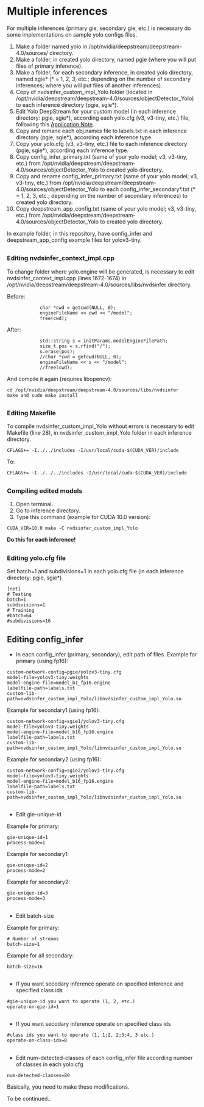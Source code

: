 # Multiple inferences

For multiple inferences (primary gie, secondary gie, etc.) is necessary do some implementations on sample yolo configs files.

1. Make a folder named yolo in /opt/nvidia/deepstream/deepstream-4.0/sources/ directory.
2. Make a folder, in created yolo directory, named pgie (where you will put files of primary inference).
3. Make a folder, for each secondary inference, in created yolo directory, named sgie* (* = 1, 2, 3, etc.; depending on the number of secondary inferences; where you will put files of another inferences).
4. Copy of nvdsinfer_custom_impl_Yolo folder (located in /opt/nvidia/deepstream/deepstream-4.0/sources/objectDetector_Yolo) to each inference directory (pgie, sgie*).
5. Edit Yolo DeepStream for your custom model (in each inference directory: pgie, sgie*), according each yolo.cfg (v3, v3-tiny, etc.) file, following this [Application Note](https://docs.nvidia.com/metropolis/deepstream/4.0/Custom_YOLO_Model_in_the_DeepStream_YOLO_App.pdf).
6. Copy and remane each obj.names file to labels.txt in each inference directory (pgie, sgie*), according each inference type.
7. Copy your yolo.cfg (v3, v3-tiny, etc.) file to each inference directory (pgie, sgie*), according each inference type.
8. Copy config_infer_primary.txt (same of your yolo model; v3, v3-tiny, etc.) from /opt/nvidia/deepstream/deepstream-4.0/sources/objectDetector_Yolo to created yolo directory.
8. Copy and rename config_infer_primary.txt (same of your yolo model; v3, v3-tiny, etc.) from /opt/nvidia/deepstream/deepstream-4.0/sources/objectDetector_Yolo to each config_infer_secondary*.txt (* = 1, 2, 3, etc.; depending on the number of secondary inferences) to created yolo directory.
9. Copy deepstream_app_config.txt (same of your yolo model; v3, v3-tiny, etc.) from /opt/nvidia/deepstream/deepstream-4.0/sources/objectDetector_Yolo to created yolo directory.

In example folder, in this repository, have config_infer and deepstream_app_config example files for yolov3-tiny.

##

### Editing nvdsinfer_context_impl.cpp
To change folder where yolo.engine will be generated, is necessary to edit nvdsinfer_context_impl.cpp (lines 1672-1674) in /opt/nvidia/deepstream/deepstream-4.0/sources/libs/nvdsinfer directory.

Before:
```
            char *cwd = getcwd(NULL, 0);
            engineFileName << cwd << "/model";
            free(cwd);
```
After:
```
            std::string s = initParams.modelEngineFilePath;
            size_t pos = s.rfind("/");
            s.erase(pos);
            //char *cwd = getcwd(NULL, 0);
            engineFileName << s << "/model";
            //free(cwd);
```
And compile it again (requires libopencv):
```
cd /opt/nvidia/deepstream/deepstream-4.0/sources/libs/nvdsinfer
make and sudo make install
```

##

### Editing Makefile
To compile nvdsinfer_custom_impl_Yolo without errors is necessary to edit Makefile (line 28), in nvdsinfer_custom_impl_Yolo folder in each inference directory.
```
CFLAGS+= -I../../includes -I/usr/local/cuda-$(CUDA_VER)/include
```
To:
```
CFLAGS+= -I../../../includes -I/usr/local/cuda-$(CUDA_VER)/include
```

##

### Compiling edited models
1. Open terminal.
2. Go to inference directory.
3. Type this command (example for CUDA 10.0 version):
```
CUDA_VER=10.0 make -C nvdsinfer_custom_impl_Yolo
```
**Do this for each inference!**

##

### Editing yolo.cfg file
Set batch=1 and subdivisions=1 in each yolo.cfg file (in each inference directory: pgie, sgie*) 
```
[net]
# Testing
batch=1
subdivisions=1
# Training
#batch=64
#subdivisions=16
```

## Editing config_infer
* In each config_infer (primary, secondary), edit path of files.
Example for primary (using fp16):
```
custom-network-config=pgie/yolov3-tiny.cfg
model-file=yolov3-tiny.weights
model-engine-file=model_b1_fp16.engine
labelfile-path=labels.txt
custom-lib-path=nvdsinfer_custom_impl_Yolo/libnvdsinfer_custom_impl_Yolo.so
```
Example for secondary1 (using fp16):
```
custom-network-config=sgie1/yolov3-tiny.cfg
model-file=yolov3-tiny.weights
model-engine-file=model_b16_fp16.engine
labelfile-path=labels.txt
custom-lib-path=nvdsinfer_custom_impl_Yolo/libnvdsinfer_custom_impl_Yolo.so
```
Example for secondary2 (using fp16):
```
custom-network-config=sgie2/yolov3-tiny.cfg
model-file=yolov3-tiny.weights
model-engine-file=model_b16_fp16.engine
labelfile-path=labels.txt
custom-lib-path=nvdsinfer_custom_impl_Yolo/libnvdsinfer_custom_impl_Yolo.so
```

##

* Edit gie-unique-id

Example for primary:
```
gie-unique-id=1
process-mode=1
```
Example for secondary1:
```
gie-unique-id=2
process-mode=2
```
Example for secondary2:
```
gie-unique-id=3
process-mode=3
```

##

* Edit batch-size

Example for primary:
```
# Number of streams
batch-size=1
```
Example for all secondary:
```
batch-size=16
```

##

* If you want secodary inference operate on specified inference and specified class ids
```
#gie-unique-id you want to operate (1, 2, etc.)
operate-on-gie-id=1
```

##

* If you want secodary inference operate on specified class ids
```
#class ids you want to operate (1, 1;2, 2;3;4, 3 etc.)
operate-on-class-ids=0
```

##

* Edit num-detected-classes of each config_infer file according number of classes in each yolo.cfg
```
num-detected-classes=80
```

Basically, you need to make these modifications.


To be continued..
